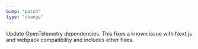 ```yaml
---
bump: "patch"
type: "change"
---
```


Update OpenTelemetry dependencies. This fixes a known issue with Next.js and webpack compatibility and includes other fixes.

